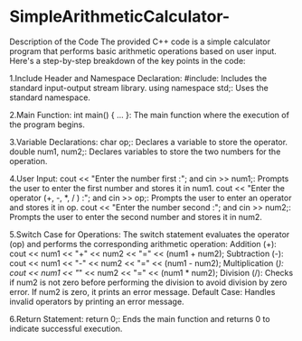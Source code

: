 # SimpleArithmeticCalculator-

Description of the Code
The provided C++ code is a simple calculator program that performs basic arithmetic operations based on user input. Here's a step-by-step breakdown of the key points in the code:

1.Include Header and Namespace Declaration:
 #include<iostream>: Includes the standard input-output stream library.
 using namespace std;: Uses the standard namespace.

2.Main Function:
 int main() { ... }: The main function where the execution of the program begins.

3.Variable Declarations:
 char op;: Declares a variable to store the operator.
 double num1, num2;: Declares variables to store the two numbers for the operation.

4.User Input:
 cout << "Enter the number first :"; and cin >> num1;: Prompts the user to enter the first number and stores it in num1.
 cout << "Enter the operator (+, -, *, / ) :"; and cin >> op;: Prompts the user to enter an operator and stores it in op.
 cout << "Enter the number second :"; and cin >> num2;: Prompts the user to enter the second number and stores it in num2.

5.Switch Case for Operations:
 The switch statement evaluates the operator (op) and performs the corresponding arithmetic operation:
 Addition (+): cout << num1 << "+" << num2 << "=" << (num1 + num2);
 Subtraction (-): cout << num1 << "-" << num2 << "=" << (num1 - num2);
 Multiplication (*): cout << num1 << "*" << num2 << "=" << (num1 * num2);
 Division (/): Checks if num2 is not zero before performing the division to avoid division by zero error. If num2 is zero, it prints an error message.
 Default Case: Handles invalid operators by printing an error message.

6.Return Statement:
 return 0;: Ends the main function and returns 0 to indicate successful execution.
 
 
